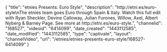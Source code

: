 {
    "title": "etnies Presents: Euro Style",
    "description": "http:\/\/etni.es\/euro-style\nThe etnies team goes Euro through Spain & Italy. Watch this full edit with Ryan Sheckler, Devine Calloway, Julian Furones, Willow, Axel, Albert Nyberg & Barney Page. See more at http:\/\/etni.es\/euro-style.",
    "channelid": "168527",
    "videoid": "6414099",
    "date_created": "1443112585",
    "date_modified": "1443112585",
    "type": "captivate",
    "layout": "channelVideo",
    "url": "\/etnies\/etnies-presents-euro-style\/168527-6414099"
}